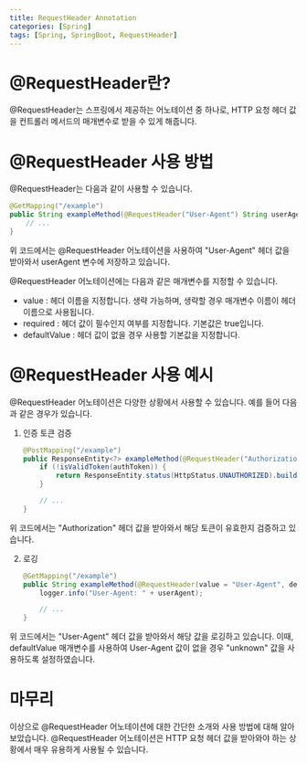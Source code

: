 ```yaml
---
title: RequestHeader Annotation
categories: [Spring]
tags: [Spring, SpringBoot, RequestHeader]
---
```


# **@RequestHeader란?**
@RequestHeader는 스프링에서 제공하는 어노테이션 중 하나로, HTTP 요청 헤더 값을 컨트롤러 메서드의 매개변수로 받을 수 있게 해줍니다.

# **@RequestHeader 사용 방법**
@RequestHeader는 다음과 같이 사용할 수 있습니다.

```java
@GetMapping("/example")
public String exampleMethod(@RequestHeader("User-Agent") String userAgent) {
    // ...
}
```

위 코드에서는 @RequestHeader 어노테이션을 사용하여 "User-Agent" 헤더 값을 받아와서 userAgent 변수에 저장하고 있습니다.

@RequestHeader 어노테이션에는 다음과 같은 매개변수를 지정할 수 있습니다.

- value : 헤더 이름을 지정합니다. 생략 가능하며, 생략할 경우 매개변수 이름이 헤더 이름으로 사용됩니다.
- required : 헤더 값이 필수인지 여부를 지정합니다. 기본값은 true입니다.
- defaultValue : 헤더 값이 없을 경우 사용할 기본값을 지정합니다.

# **@RequestHeader 사용 예시**

@RequestHeader 어노테이션은 다양한 상황에서 사용할 수 있습니다. 예를 들어 다음과 같은 경우가 있습니다.

1. 인증 토큰 검증

    ```java
    @PostMapping("/example")
    public ResponseEntity<?> exampleMethod(@RequestHeader("Authorization") String authToken) {
        if (!isValidToken(authToken)) {
            return ResponseEntity.status(HttpStatus.UNAUTHORIZED).build();
        }

        // ...
    }
    ```
위 코드에서는 "Authorization" 헤더 값을 받아와서 해당 토큰이 유효한지 검증하고 있습니다.

2. 로깅

    ```java
    @GetMapping("/example")
    public String exampleMethod(@RequestHeader(value = "User-Agent", defaultValue = "unknown") String userAgent) {
        logger.info("User-Agent: " + userAgent);

        // ...
    }
    ```
위 코드에서는 "User-Agent" 헤더 값을 받아와서 해당 값을 로깅하고 있습니다. 이때, defaultValue 매개변수를 사용하여 User-Agent 값이 없을 경우 "unknown" 값을 사용하도록 설정하였습니다.

# **마무리**

이상으로 @RequestHeader 어노테이션에 대한 간단한 소개와 사용 방법에 대해 알아보았습니다. @RequestHeader 어노테이션은 HTTP 요청 헤더 값을 받아와야 하는 상황에서 매우 유용하게 사용될 수 있습니다.